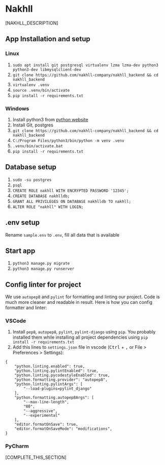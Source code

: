 
# Nakhll

[NAKHLL_DESCRIPTION]

## App Installation and setup

### Linux

1. `sudo apt install git postgresql virtualenv lzma lzma-dev python3 python3-dev libmysqlclient-dev`
2. `git clone https://github.com/nakhll-company/nakhll_backend && cd nakhll_backend`
3. `virtualenv .venv`
4. `source .venv/bin/activate`
5. `pip install -r requirements.txt`

### Windows

1. Install python3 from [python website](https://www.python.org/downloads/windows/)
2. Install Git, postgres
3. `git clone https://github.com/nakhll-company/nakhll_backend && cd nakhll_backend`
4. `C:/Program Files/python3/bin/python -m venv .venv`
5. `.venv/bin/activate.bat`
6. `pip install -r requirements.txt`

## Database setup

1. `sudo -su postgres`
2. `psql`
3. `CREATE ROLE nakhll WITH ENCRYPTED PASSWORD '12345';`
4. `CREATE DATABASE nakhlldb;`
5. `GRANT ALL PRIVILEGES ON DATABASE nakhlldb TO nakhll;`
6. `ALTER ROLE "nakhll" WITH LOGIN;`

## .env setup

Rename `sample.env` to `.env`, fill all data that is available

## Start app

1. `python3 manage.py migrate`
2. `python3 manage.py runserver`



## Config linter for project

We use `autopep8` and `pylint` for formatting and linting our project. Code is
much more cleaner and readable in result. Here is how you can config formatter
and linter:

### VSCode

1. Install `pep8`, `autopep8`, `pylint`, `pylint-django` using `pip`. You
   probably installed them while installing all project dependencies using
   `pip install -r requirements.txt`
2. Add this lines to `settings.json` file in vscode (<kbd>Ctrl</kbd> + <kbd>,</kbd>
   or File > Preferences > Settings):

```
{
    "python.linting.enabled": true,
    "python.linting.pylintEnabled": true,
    "python.linting.pycodestyleEnabled": true,
    "python.formatting.provider": "autopep8",
    "python.linting.pylintArgs": [
        "--load-plugins=pylint_django"
    ],
    "python.formatting.autopep8Args": [
        "--max-line-length",
        "80",
        "--aggressive",
        "--experimental"
    ],
    "editor.formatOnSave": true,
    "editor.formatOnSaveMode": "modifications",
}
```

### PyCharm

[COMPLETE_THIS_SECTION]


